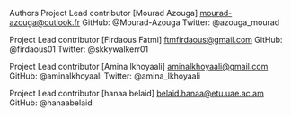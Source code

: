 Authors
Project Lead contributor
[Mourad Azouga] mourad-azouga@outlook.fr
GitHub: @Mourad-Azouga
Twitter: @azouga_mourad


Project Lead contributor
[Firdaous Fatmi] ftmfirdaous@gmail.com
GitHub: @firdaous01
Twitter: @skkywalkerr01


Project Lead contributor
[Amina lkhoyaali] aminalkhoyaali@gmail.com
GitHub: @aminalkhoyaali
Twitter: @amina_lkhoyaali


Project Lead contributor
[hanaa belaid] belaid.hanaa@etu.uae.ac.am
GitHub: @hanaabelaid

